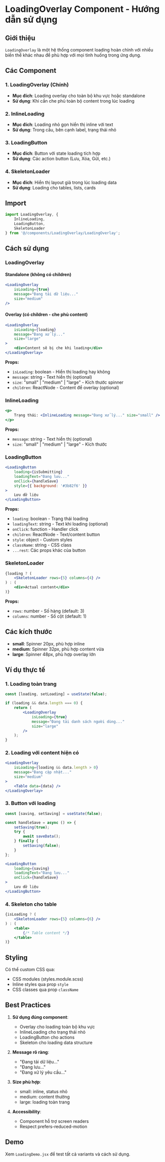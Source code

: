 # LoadingOverlay Component - Hướng dẫn sử dụng

## Giới thiệu

`LoadingOverlay` là một hệ thống component loading hoàn chỉnh với nhiều biến thể khác nhau để phù hợp với mọi tình huống trong ứng dụng.

## Các Component

### 1. LoadingOverlay (Chính)
- **Mục đích**: Loading overlay cho toàn bộ khu vực hoặc standalone
- **Sử dụng**: Khi cần che phủ toàn bộ content trong lúc loading

### 2. InlineLoading  
- **Mục đích**: Loading nhỏ gọn hiển thị inline với text
- **Sử dụng**: Trong câu, bên cạnh label, trạng thái nhỏ

### 3. LoadingButton
- **Mục đích**: Button với state loading tích hợp
- **Sử dụng**: Các action button (Lưu, Xóa, Gửi, etc.)

### 4. SkeletonLoader
- **Mục đích**: Hiển thị layout giả trong lúc loading data
- **Sử dụng**: Loading cho tables, lists, cards

## Import

```jsx
import LoadingOverlay, { 
    InlineLoading, 
    LoadingButton, 
    SkeletonLoader 
} from '@/components/LoadingOverlay/LoadingOverlay';
```

## Cách sử dụng

### LoadingOverlay

#### Standalone (không có children)
```jsx
<LoadingOverlay 
    isLoading={true} 
    message="Đang tải dữ liệu..."
    size="medium"
/>
```

#### Overlay (có children - che phủ content)
```jsx
<LoadingOverlay 
    isLoading={loading} 
    message="Đang xử lý..."
    size="large"
>
    <div>Content sẽ bị che khi loading</div>
</LoadingOverlay>
```

**Props:**
- `isLoading`: boolean - Hiển thị loading hay không
- `message`: string - Text hiển thị (optional)
- `size`: "small" | "medium" | "large" - Kích thước spinner
- `children`: ReactNode - Content để overlay (optional)

### InlineLoading

```jsx
<p>
    Trạng thái: <InlineLoading message="Đang xử lý..." size="small" />
</p>
```

**Props:**
- `message`: string - Text hiển thị (optional)
- `size`: "small" | "medium" | "large" - Kích thước

### LoadingButton

```jsx
<LoadingButton 
    loading={isSubmitting}
    loadingText="Đang lưu..."
    onClick={handleSave}
    style={{ background: '#3b82f6' }}
>
    Lưu dữ liệu
</LoadingButton>
```

**Props:**
- `loading`: boolean - Trạng thái loading
- `loadingText`: string - Text khi loading (optional)
- `onClick`: function - Handler click
- `children`: ReactNode - Text/content button
- `style`: object - Custom styles
- `className`: string - CSS class
- `...rest`: Các props khác của button

### SkeletonLoader

```jsx
{loading ? (
    <SkeletonLoader rows={5} columns={4} />
) : (
    <div>Actual content</div>
)}
```

**Props:**
- `rows`: number - Số hàng (default: 3)
- `columns`: number - Số cột (default: 1)

## Các kích thước

- **small**: Spinner 20px, phù hợp inline
- **medium**: Spinner 32px, phù hợp content vừa
- **large**: Spinner 48px, phù hợp overlay lớn

## Ví dụ thực tế

### 1. Loading toàn trang
```jsx
const [loading, setLoading] = useState(false);

if (loading && data.length === 0) {
    return (
        <LoadingOverlay 
            isLoading={true} 
            message="Đang tải danh sách người dùng..."
            size="large"
        />
    );
}
```

### 2. Loading với content hiện có
```jsx
<LoadingOverlay 
    isLoading={loading && data.length > 0} 
    message="Đang cập nhật..."
    size="medium"
>
    <Table data={data} />
</LoadingOverlay>
```

### 3. Button với loading
```jsx
const [saving, setSaving] = useState(false);

const handleSave = async () => {
    setSaving(true);
    try {
        await saveData();
    } finally {
        setSaving(false);
    }
};

<LoadingButton 
    loading={saving}
    loadingText="Đang lưu..."
    onClick={handleSave}
>
    Lưu dữ liệu
</LoadingButton>
```

### 4. Skeleton cho table
```jsx
{isLoading ? (
    <SkeletonLoader rows={5} columns={6} />
) : (
    <table>
        {/* Table content */}
    </table>
)}
```

## Styling

Có thể custom CSS qua:
- CSS modules (styles.module.scss)
- Inline styles qua prop `style`
- CSS classes qua prop `className`

## Best Practices

1. **Sử dụng đúng component**: 
   - Overlay cho loading toàn bộ khu vực
   - InlineLoading cho trạng thái nhỏ
   - LoadingButton cho actions
   - Skeleton cho loading data structure

2. **Message rõ ràng**: 
   - "Đang tải dữ liệu..."
   - "Đang lưu..."
   - "Đang xử lý yêu cầu..."

3. **Size phù hợp**:
   - small: inline, status nhỏ
   - medium: content thường
   - large: loading toàn trang

4. **Accessibility**: 
   - Component hỗ trợ screen readers
   - Respect prefers-reduced-motion

## Demo

Xem `LoadingDemo.jsx` để test tất cả variants và cách sử dụng.